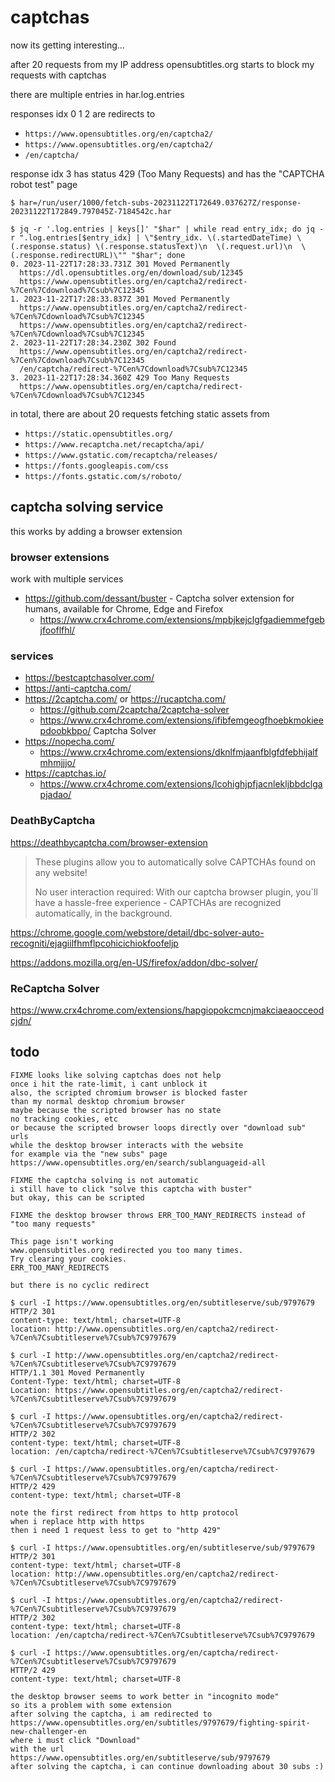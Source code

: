 # captchas

now its getting interesting...

after 20 requests from my IP address
opensubtitles.org starts to block my requests with captchas

there are multiple entries in har.log.entries

responses idx 0 1 2 are redirects to

- `https://www.opensubtitles.org/en/captcha2/`
- `https://www.opensubtitles.org/en/captcha2/`
- `/en/captcha/`

response idx 3 has status 429 (Too Many Requests) and has the "CAPTCHA robot test" page

```
$ har=/run/user/1000/fetch-subs-20231122T172649.037627Z/response-20231122T172849.797045Z-7184542c.har

$ jq -r '.log.entries | keys[]' "$har" | while read entry_idx; do jq -r ".log.entries[$entry_idx] | \"$entry_idx. \(.startedDateTime) \(.response.status) \(.response.statusText)\n  \(.request.url)\n  \(.response.redirectURL)\"" "$har"; done 
0. 2023-11-22T17:28:33.731Z 301 Moved Permanently
  https://dl.opensubtitles.org/en/download/sub/12345
  https://www.opensubtitles.org/en/captcha2/redirect-%7Cen%7Cdownload%7Csub%7C12345
1. 2023-11-22T17:28:33.837Z 301 Moved Permanently
  https://www.opensubtitles.org/en/captcha2/redirect-%7Cen%7Cdownload%7Csub%7C12345
  https://www.opensubtitles.org/en/captcha2/redirect-%7Cen%7Cdownload%7Csub%7C12345
2. 2023-11-22T17:28:34.230Z 302 Found
  https://www.opensubtitles.org/en/captcha2/redirect-%7Cen%7Cdownload%7Csub%7C12345
  /en/captcha/redirect-%7Cen%7Cdownload%7Csub%7C12345
3. 2023-11-22T17:28:34.360Z 429 Too Many Requests
  https://www.opensubtitles.org/en/captcha/redirect-%7Cen%7Cdownload%7Csub%7C12345
```

in total, there are about 20 requests
fetching static assets from

- `https://static.opensubtitles.org/`
- `https://www.recaptcha.net/recaptcha/api/`
- `https://www.gstatic.com/recaptcha/releases/`
- `https://fonts.googleapis.com/css`
- `https://fonts.gstatic.com/s/roboto/`

## captcha solving service

this works by adding a browser extension

### browser extensions

work with multiple services

- https://github.com/dessant/buster - Captcha solver extension for humans, available for Chrome, Edge and Firefox
  - https://www.crx4chrome.com/extensions/mpbjkejclgfgadiemmefgebjfooflfhl/

### services

- https://bestcaptchasolver.com/
- https://anti-captcha.com/
- https://2captcha.com/ or https://rucaptcha.com/
  - https://github.com/2captcha/2captcha-solver
  - https://www.crx4chrome.com/extensions/ifibfemgeogfhoebkmokieepdoobkbpo/ Captcha Solver
- https://nopecha.com/
  - https://www.crx4chrome.com/extensions/dknlfmjaanfblgfdfebhijalfmhmjjjo/
- https://captchas.io/
  - https://www.crx4chrome.com/extensions/lcohighjpfjacnlekljbbdclgapjadao/

### DeathByCaptcha

https://deathbycaptcha.com/browser-extension

> These plugins allow you to automatically solve CAPTCHAs found on any website!
>
> No user interaction required: With our captcha browser plugin, you`ll have a hassle-free experience - CAPTCHAs are recognized automatically, in the background.

https://chrome.google.com/webstore/detail/dbc-solver-auto-recogniti/ejagiilfhmflpcohicichiokfoofeljp

https://addons.mozilla.org/en-US/firefox/addon/dbc-solver/

### ReCaptcha Solver

https://www.crx4chrome.com/extensions/hapgiopokcmcnjmakciaeaocceodcjdn/

## todo

```
FIXME looks like solving captchas does not help
once i hit the rate-limit, i cant unblock it
also, the scripted chromium browser is blocked faster
than my normal desktop chromium browser
maybe because the scripted browser has no state
no tracking cookies, etc
or because the scripted browser loops directly over "download sub" urls
while the desktop browser interacts with the website
for example via the "new subs" page
https://www.opensubtitles.org/en/search/sublanguageid-all

FIXME the captcha solving is not automatic
i still have to click "solve this captcha with buster"
but okay, this can be scripted

FIXME the desktop browser throws ERR_TOO_MANY_REDIRECTS instead of "too many requests"

This page isn't working
www.opensubtitles.org redirected you too many times.
Try clearing your cookies.
ERR_TOO_MANY_REDIRECTS

but there is no cyclic redirect

$ curl -I https://www.opensubtitles.org/en/subtitleserve/sub/9797679
HTTP/2 301
content-type: text/html; charset=UTF-8
location: http://www.opensubtitles.org/en/captcha2/redirect-%7Cen%7Csubtitleserve%7Csub%7C9797679

$ curl -I http://www.opensubtitles.org/en/captcha2/redirect-%7Cen%7Csubtitleserve%7Csub%7C9797679
HTTP/1.1 301 Moved Permanently
Content-Type: text/html; charset=UTF-8
Location: https://www.opensubtitles.org/en/captcha2/redirect-%7Cen%7Csubtitleserve%7Csub%7C9797679

$ curl -I https://www.opensubtitles.org/en/captcha2/redirect-%7Cen%7Csubtitleserve%7Csub%7C9797679
HTTP/2 302
content-type: text/html; charset=UTF-8
location: /en/captcha/redirect-%7Cen%7Csubtitleserve%7Csub%7C9797679

$ curl -I https://www.opensubtitles.org/en/captcha/redirect-%7Cen%7Csubtitleserve%7Csub%7C9797679
HTTP/2 429 
content-type: text/html; charset=UTF-8

note the first redirect from https to http protocol
when i replace http with https
then i need 1 request less to get to "http 429"

$ curl -I https://www.opensubtitles.org/en/subtitleserve/sub/9797679
HTTP/2 301 
content-type: text/html; charset=UTF-8
location: http://www.opensubtitles.org/en/captcha2/redirect-%7Cen%7Csubtitleserve%7Csub%7C9797679

$ curl -I https://www.opensubtitles.org/en/captcha2/redirect-%7Cen%7Csubtitleserve%7Csub%7C9797679 
HTTP/2 302 
content-type: text/html; charset=UTF-8
location: /en/captcha/redirect-%7Cen%7Csubtitleserve%7Csub%7C9797679

$ curl -I https://www.opensubtitles.org/en/captcha/redirect-%7Cen%7Csubtitleserve%7Csub%7C9797679
HTTP/2 429 
content-type: text/html; charset=UTF-8

the desktop browser seems to work better in "incognito mode"
so its a problem with some extension
after solving the captcha, i am redirected to
https://www.opensubtitles.org/en/subtitles/9797679/fighting-spirit-new-challenger-en
where i must click "Download"
with the url https://www.opensubtitles.org/en/subtitleserve/sub/9797679
after solving the captcha, i can continue downloading about 30 subs :)
```

